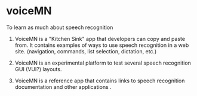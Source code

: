 # voiceMN
To learn as much about speech recognition

1) VoiceMN is a "Kitchen Sink" app that developers can copy and paste from.  It contains examples of ways to use speech recognition in a web site.  (navigation, commands, list selection, dictation, etc.)

2) VoiceMN is an experimental platform to test several speech recognition GUI (VUI?) layouts.

3) VoiceMN is a reference app that contains links to speech recognition documentation and other applications
.